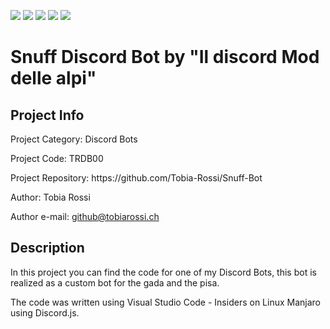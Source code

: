 <p>
<a href="https://github.com/Tobia-Rossi/Snuff-Bot/blob/master/LICENSE.md"><img src="https://img.shields.io/github/license/Tobia-Rossi/Snuff-Bot"><a>
<a href="https://github.com/Tobia-Rossi/Snuff-Bot"><img src="https://img.shields.io/github/languages/top/Tobia-Rossi/Snuff-Bot"></a>
<a href="https://github.com/Tobia-Rossi/Snuff-Bot"><img src="https://img.shields.io/github/languages/code-size/Tobia-Rossi/Snuff-Bot"></a>
<a href="https://www.reddit.com/user/Tobia-Rossi"><img src="https://img.shields.io/reddit/user-karma/combined/Tobia-Rossi?style=social"></a>
<a href="https://discord.gg/GemxCWtKCX"><img src="https://img.shields.io/discord/921013923136811028"></a>
</p>

<h1>Snuff Discord Bot by "Il discord Mod delle alpi"</h1>

<h2>Project Info</h2>
<p>Project Category:    Discord Bots</p>
<p>Project Code:        TRDB00</p>
<p>Project Repository:  https://github.com/Tobia-Rossi/Snuff-Bot</p>
<p>Author:              Tobia Rossi</p>
<p>Author e-mail:       <a href = "mailto: github@tobiarossi.ch">github@tobiarossi.ch</a></p>

<h2>Description</h2>
<p>In this project you can find the code for one of my Discord Bots, this bot is realized as a custom bot for the gada and the pisa.</p>
<p>The code was written using Visual Studio Code - Insiders on Linux Manjaro using Discord.js.</p>